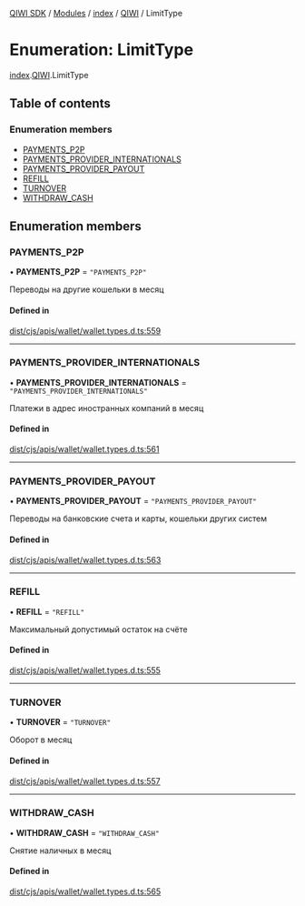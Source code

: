 [QIWI SDK](../README.md) / [Modules](../modules.md) / [index](../modules/index.md) / [QIWI](../modules/index.QIWI.md) / LimitType

# Enumeration: LimitType

[index](../modules/index.md).[QIWI](../modules/index.QIWI.md).LimitType

## Table of contents

### Enumeration members

- [PAYMENTS\_P2P](index.QIWI.LimitType.md#payments_p2p)
- [PAYMENTS\_PROVIDER\_INTERNATIONALS](index.QIWI.LimitType.md#payments_provider_internationals)
- [PAYMENTS\_PROVIDER\_PAYOUT](index.QIWI.LimitType.md#payments_provider_payout)
- [REFILL](index.QIWI.LimitType.md#refill)
- [TURNOVER](index.QIWI.LimitType.md#turnover)
- [WITHDRAW\_CASH](index.QIWI.LimitType.md#withdraw_cash)

## Enumeration members

### PAYMENTS\_P2P

• **PAYMENTS\_P2P** = `"PAYMENTS_P2P"`

Переводы на другие кошельки в месяц

#### Defined in

[dist/cjs/apis/wallet/wallet.types.d.ts:559](https://github.com/AlexXanderGrib/node-qiwi-sdk/blob/59c6cc6/dist/cjs/apis/wallet/wallet.types.d.ts#L559)

___

### PAYMENTS\_PROVIDER\_INTERNATIONALS

• **PAYMENTS\_PROVIDER\_INTERNATIONALS** = `"PAYMENTS_PROVIDER_INTERNATIONALS"`

Платежи в адрес иностранных компаний в месяц

#### Defined in

[dist/cjs/apis/wallet/wallet.types.d.ts:561](https://github.com/AlexXanderGrib/node-qiwi-sdk/blob/59c6cc6/dist/cjs/apis/wallet/wallet.types.d.ts#L561)

___

### PAYMENTS\_PROVIDER\_PAYOUT

• **PAYMENTS\_PROVIDER\_PAYOUT** = `"PAYMENTS_PROVIDER_PAYOUT"`

Переводы на банковские счета и карты, кошельки других систем

#### Defined in

[dist/cjs/apis/wallet/wallet.types.d.ts:563](https://github.com/AlexXanderGrib/node-qiwi-sdk/blob/59c6cc6/dist/cjs/apis/wallet/wallet.types.d.ts#L563)

___

### REFILL

• **REFILL** = `"REFILL"`

Максимальный допустимый остаток на счёте

#### Defined in

[dist/cjs/apis/wallet/wallet.types.d.ts:555](https://github.com/AlexXanderGrib/node-qiwi-sdk/blob/59c6cc6/dist/cjs/apis/wallet/wallet.types.d.ts#L555)

___

### TURNOVER

• **TURNOVER** = `"TURNOVER"`

Оборот в месяц

#### Defined in

[dist/cjs/apis/wallet/wallet.types.d.ts:557](https://github.com/AlexXanderGrib/node-qiwi-sdk/blob/59c6cc6/dist/cjs/apis/wallet/wallet.types.d.ts#L557)

___

### WITHDRAW\_CASH

• **WITHDRAW\_CASH** = `"WITHDRAW_CASH"`

Снятие наличных в месяц

#### Defined in

[dist/cjs/apis/wallet/wallet.types.d.ts:565](https://github.com/AlexXanderGrib/node-qiwi-sdk/blob/59c6cc6/dist/cjs/apis/wallet/wallet.types.d.ts#L565)
